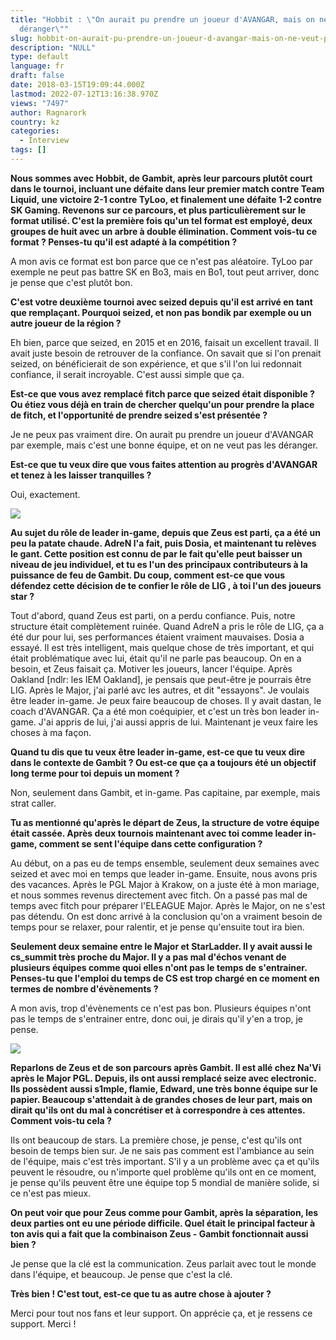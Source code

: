 ```yaml
---
title: "Hobbit : \"On aurait pu prendre un joueur d'AVANGAR, mais on ne veut pas les
  déranger\""
slug: hobbit-on-aurait-pu-prendre-un-joueur-d-avangar-mais-on-ne-veut-pas-les-deranger
description: "NULL"
type: default
language: fr
draft: false
date: 2018-03-15T19:09:44.000Z
lastmod: 2022-07-12T13:16:38.970Z
views: "7497"
author: Ragnarork
country: kz
categories:
  - Interview
tags: []
---
```

**Nous sommes avec Hobbit, de Gambit, après leur parcours plutôt court dans le tournoi, incluant une défaite dans leur premier match contre Team Liquid, une victoire 2-1 contre TyLoo, et finalement une défaite 1-2 contre SK Gaming. Revenons sur ce parcours, et plus particulièrement sur le format utilisé. C'est la première fois qu'un tel format est employé, deux groupes de huit avec un arbre à double élimination. Comment vois-tu ce format ? Penses-tu qu'il est adapté à la compétition ?**

A mon avis ce format est bon parce que ce n'est pas aléatoire. TyLoo par exemple ne peut pas battre SK en Bo3, mais en Bo1, tout peut arriver, donc je pense que c'est plutôt bon.

**C'est votre deuxième tournoi avec seized depuis qu'il est arrivé en tant que remplaçant. Pourquoi seized, et non pas bondik par exemple ou un autre joueur de la région ?**

Eh bien, parce que seized, en 2015 et en 2016, faisait un excellent travail. Il avait juste besoin de retrouver de la confiance. On savait que si l'on prenait seized, on bénéficierait de son expérience, et que s'il l'on lui redonnait confiance, il serait incroyable. C'est aussi simple que ça.

**Est-ce que vous avez remplacé fitch parce que seized était disponible ? Ou étiez vous déjà en train de chercher quelqu'un pour prendre la place de fitch, et l'opportunité de prendre seized s'est présentée ?**

Je ne peux pas vraiment dire. On aurait pu prendre un joueur d'AVANGAR par exemple, mais c'est une bonne équipe, et on ne veut pas les déranger.

**Est-ce que tu veux dire que vous faites attention au progrès d'AVANGAR et tenez à les laisser tranquilles ?** 

Oui, exactement.

![](/images/articles/5a9bd0476a74a/images/Ag7mZLqdlPAwVKZ5TDQsNhRTQyGtakAFqptBWj2g.jpeg)

**Au sujet du rôle de leader in-game, depuis que Zeus est parti, ça a été un peu la patate chaude. AdreN l'a fait, puis Dosia, et maintenant tu relèves le gant. Cette position est connu de par le fait qu'elle peut baisser un niveau de jeu individuel, et tu es l'un des principaux contributeurs à la puissance de feu de Gambit. Du coup, comment est-ce que vous défendez cette décision de te confier le rôle de LIG , à toi l'un des joueurs star ?**

Tout d'abord, quand Zeus est parti, on a perdu confiance. Puis, notre structure était complètement ruinée. Quand AdreN a pris le rôle de LIG, ça a été dur pour lui, ses performances étaient vraiment mauvaises. Dosia a essayé. Il est très intelligent, mais quelque chose de très important, et qui était problématique avec lui, était qu'il ne parle pas beaucoup. On en a besoin, et Zeus faisait ça. Motiver les joueurs, lancer l'équipe. Après Oakland \[ndlr: les IEM Oakland\], je pensais que peut-être je pourrais être LIG. Après le Major, j'ai parlé avc les autres, et dit "essayons". Je voulais être leader in-game. Je peux faire beaucoup de choses. Il y avait dastan, le coach d'AVANGAR. Ça a été mon coéquipier, et c'est un très bon leader in-game. J'ai appris de lui, j'ai aussi appris de lui. Maintenant je veux faire les choses à ma façon.

**Quand tu dis que tu veux être leader in-game, est-ce que tu veux dire dans le contexte de Gambit ? Ou est-ce que ça a toujours été un objectif long terme pour toi depuis un moment ?**

Non, seulement dans Gambit, et in-game. Pas capitaine, par exemple, mais strat caller.

**Tu as mentionné qu'après le départ de Zeus, la structure de votre équipe était cassée. Après deux tournois maintenant avec toi comme leader in-game, comment se sent l'équipe dans cette configuration ?**

Au début, on a pas eu de temps ensemble, seulement deux semaines avec seized et avec moi en temps que leader in-game. Ensuite, nous avons pris des vacances. Après le PGL Major à Krakow, on a juste été à mon mariage, et nous sommes revenus directement avec fitch. On a passé pas mal de temps avec fitch pour préparer l'ELEAGUE Major. Après le Major, on ne s'est pas détendu. On est donc arrivé à la conclusion qu'on a vraiment besoin de temps pour se relaxer, pour ralentir, et je pense qu'ensuite tout ira bien.

**Seulement deux semaine entre le Major et StarLadder. Il y avait aussi le cs\_summit très proche du Major. Il y a pas mal d'échos venant de plusieurs équipes comme quoi elles n'ont pas le temps de s'entrainer. Penses-tu que l'emploi du temps de CS est trop chargé en ce moment en termes de nombre d'évènements ?**

A mon avis, trop d'évènements ce n'est pas bon. Plusieurs équipes n'ont pas le temps de s'entrainer entre, donc oui, je dirais qu'il y'en a trop, je pense.

![](/images/articles/5a9bd0476a74a/images/z0vH0vBI2QIaEGzDP8hruS9oU7mQ3eTXF2J2NZYB.jpeg)

**Reparlons de Zeus et de son parcours après Gambit. Il est allé chez Na'Vi après le Major PGL. Depuis, ils ont aussi remplacé seize avec electronic. Ils possèdent aussi s1mple, flamie, Edward, une très bonne équipe sur le papier. Beaucoup s'attendait à de grandes choses de leur part, mais on dirait qu'ils ont du mal à concrétiser et à correspondre à ces attentes. Comment vois-tu cela ?**

Ils ont beaucoup de stars. La première chose, je pense, c'est qu'ils ont besoin de temps bien sur. Je ne sais pas comment est l'ambiance au sein de l'équipe, mais c'est très important. S'il y a un problème avec ça et qu'ils peuvent le résoudre, ou n'importe quel problème qu'ils ont en ce moment, je pense qu'ils peuvent être une équipe top 5 mondial de manière solide, si ce n'est pas mieux.

**On peut voir que pour Zeus comme pour Gambit, après la séparation, les deux parties ont eu une période difficile. Quel était le principal facteur à ton avis qui a fait que la combinaison Zeus - Gambit fonctionnait aussi bien ?**

Je pense que la clé est la communication. Zeus parlait avec tout le monde dans l'équipe, et beaucoup. Je pense que c'est la clé.

**Très bien ! C'est tout, est-ce que tu as autre chose à ajouter ?**

Merci pour tout nos fans et leur support. On apprécie ça, et je ressens ce support. Merci !
